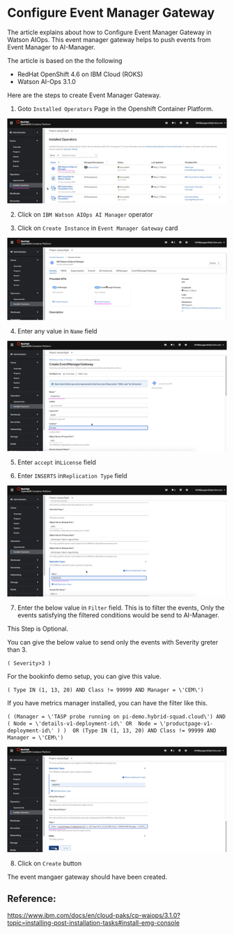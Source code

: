 # Configure Event Manager Gateway

The article explains about how to Configure Event Manager Gateway in Watson AIOps. This event manager gateway helps to push events from Event Manager to AI-Manager.

The article is based on the the following

- RedHat OpenShift 4.6 on IBM Cloud (ROKS)
- Watson AI-Ops 3.1.0

Here are the steps to create Event Manager Gateway.

1. Goto `Installed Operators` Page in the Openshift Container Platform. 

<img src="images/image1.png">

2. Click on `IBM Watson AIOps AI Manager` operator

3. Click on `Create Instance` in `Event Manager Gateway` card

<img src="images/image2.png">

4. Enter any value in `Name` field

<img src="images/image3.png">

5. Enter `accept` in`License` field

6. Enter `INSERTS` in`Replication Type` field

<img src="images/image4.png">

7. Enter the below value in `Filter` field. This is to filter the events, Only the events satisfying the filtered conditions would be send to AI-Manager.

This Step is Optional. 

You can give the below value to send only the events with Severity greter than 3.

```
( Severity>3 )

```

For the bookinfo demo setup, you can give this value.

```
( Type IN (1, 13, 20) AND Class != 99999 AND Manager = \'CEM\')
```

If you have metrics manager installed, you can have the filter like this.


```
( (Manager = \'TASP probe running on pi-demo.hybrid-squad.cloud\') AND ( Node = \'details-v1-deployment-id\' OR  Node = \'productpage-v1-deployment-id\' ) )  OR (Type IN (1, 13, 20) AND Class != 99999 AND Manager = \'CEM\')
```

<img src="images/image5.png">

8. Click on `Create` button

The event mangaer gateway should have been created.

## Reference: 

https://www.ibm.com/docs/en/cloud-paks/cp-waiops/3.1.0?topic=installing-post-installation-tasks#install-emg-console
